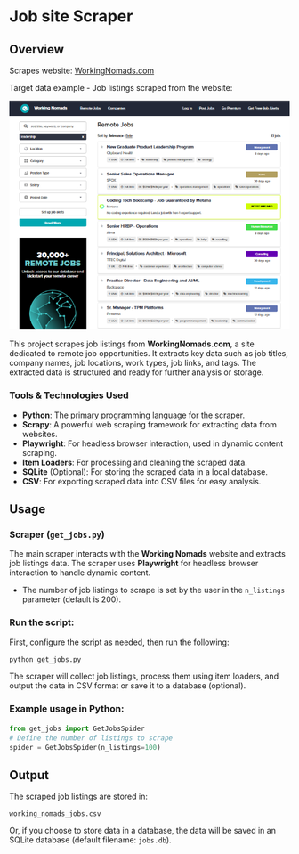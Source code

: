 
# Job site Scraper

## Overview
Scrapes website: [WorkingNomads.com](https://www.workingnomads.com/jobs)

Target data example - Job listings scraped from the website:

![Job Scraping Overview](job_scraping.png)

This project scrapes job listings from **WorkingNomads.com**, a site dedicated to remote job opportunities. It extracts key data such as job titles, company names, job locations, work types, job links, and tags. The extracted data is structured and ready for further analysis or storage.

### Tools & Technologies Used

- **Python**: The primary programming language for the scraper.
- **Scrapy**: A powerful web scraping framework for extracting data from websites.
- **Playwright**: For headless browser interaction, used in dynamic content scraping.
- **Item Loaders**: For processing and cleaning the scraped data.
- **SQLite** (Optional): For storing the scraped data in a local database.
- **CSV**: For exporting scraped data into CSV files for easy analysis.

## Usage

### Scraper (`get_jobs.py`)

The main scraper interacts with the **Working Nomads** website and extracts job listings data. The scraper uses **Playwright** for headless browser interaction to handle dynamic content.

- The number of job listings to scrape is set by the user in the `n_listings` parameter (default is 200).

### Run the script:

First, configure the script as needed, then run the following:

```bash
python get_jobs.py
```

The scraper will collect job listings, process them using item loaders, and output the data in CSV format or save it to a database (optional).

### Example usage in Python:

```python
from get_jobs import GetJobsSpider
# Define the number of listings to scrape
spider = GetJobsSpider(n_listings=100)
```

## Output

The scraped job listings are stored in:

```
working_nomads_jobs.csv
```

Or, if you choose to store data in a database, the data will be saved in an SQLite database (default filename: `jobs.db`).
